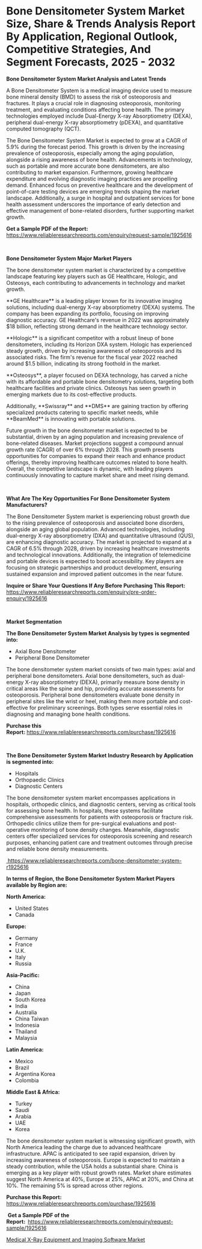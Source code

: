 <p><h1>Bone Densitometer System Market Size, Share & Trends Analysis Report By Application, Regional Outlook, Competitive Strategies, And Segment Forecasts, 2025 - 2032</h1></p><p><strong>Bone Densitometer System Market Analysis and Latest Trends</strong></p>
<p><p>A Bone Densitometer System is a medical imaging device used to measure bone mineral density (BMD) to assess the risk of osteoporosis and fractures. It plays a crucial role in diagnosing osteoporosis, monitoring treatment, and evaluating conditions affecting bone health. The primary technologies employed include Dual-Energy X-ray Absorptiometry (DEXA), peripheral dual-energy X-ray absorptiometry (pDEXA), and quantitative computed tomography (QCT).</p><p>The Bone Densitometer System Market is expected to grow at a CAGR of 5.9% during the forecast period. This growth is driven by the increasing prevalence of osteoporosis, especially among the aging population, alongside a rising awareness of bone health. Advancements in technology, such as portable and more accurate bone densitometers, are also contributing to market expansion. Furthermore, growing healthcare expenditure and evolving diagnostic imaging practices are propelling demand. Enhanced focus on preventive healthcare and the development of point-of-care testing devices are emerging trends shaping the market landscape. Additionally, a surge in hospital and outpatient services for bone health assessment underscores the importance of early detection and effective management of bone-related disorders, further supporting market growth.</p></p>
<p><strong>Get a Sample PDF of the Report:&nbsp;</strong> <a href="https://www.reliableresearchreports.com/enquiry/request-sample/1925616?utm_campaign=38&utm_medium=2&utm_source=Github&utm_content=ia&utm_term=15012025&utm_id=bone-densitometer-system">https://www.reliableresearchreports.com/enquiry/request-sample/1925616</a></p>
<p>&nbsp;</p>
<p><strong>Bone Densitometer System Major Market Players</strong></p>
<p><p>The bone densitometer system market is characterized by a competitive landscape featuring key players such as GE Healthcare, Hologic, and Osteosys, each contributing to advancements in technology and market growth.</p><p>**GE Healthcare** is a leading player known for its innovative imaging solutions, including dual-energy X-ray absorptiometry (DEXA) systems. The company has been expanding its portfolio, focusing on improving diagnostic accuracy. GE Healthcare's revenue in 2022 was approximately $18 billion, reflecting strong demand in the healthcare technology sector.</p><p>**Hologic** is a significant competitor with a robust lineup of bone densitometers, including its Horizon DXA system. Hologic has experienced steady growth, driven by increasing awareness of osteoporosis and its associated risks. The firm's revenue for the fiscal year 2022 reached around $1.5 billion, indicating its strong foothold in the market.</p><p>**Osteosys**, a player focused on DEXA technology, has carved a niche with its affordable and portable bone densitometry solutions, targeting both healthcare facilities and private clinics. Osteosys has seen growth in emerging markets due to its cost-effective products.</p><p>Additionally, **Swissray** and **DMS** are gaining traction by offering specialized products catering to specific market needs, while **BeamMed** is innovating with portable solutions.</p><p>Future growth in the bone densitometer market is expected to be substantial, driven by an aging population and increasing prevalence of bone-related diseases. Market projections suggest a compound annual growth rate (CAGR) of over 6% through 2028. This growth presents opportunities for companies to expand their reach and enhance product offerings, thereby improving healthcare outcomes related to bone health. Overall, the competitive landscape is dynamic, with leading players continuously innovating to capture market share and meet rising demand.</p></p>
<p>&nbsp;</p>
<p><strong>What Are The Key Opportunities For Bone Densitometer System Manufacturers?</strong></p>
<p><p>The Bone Densitometer System market is experiencing robust growth due to the rising prevalence of osteoporosis and associated bone disorders, alongside an aging global population. Advanced technologies, including dual-energy X-ray absorptiometry (DXA) and quantitative ultrasound (QUS), are enhancing diagnostic accuracy. The market is projected to expand at a CAGR of 6.5% through 2028, driven by increasing healthcare investments and technological innovations. Additionally, the integration of telemedicine and portable devices is expected to boost accessibility. Key players are focusing on strategic partnerships and product development, ensuring sustained expansion and improved patient outcomes in the near future.</p></p>
<p><strong>Inquire or Share Your Questions If Any Before Purchasing This Report:</strong> <a href="https://www.reliableresearchreports.com/enquiry/pre-order-enquiry/1925616?utm_campaign=38&utm_medium=2&utm_source=Github&utm_content=ia&utm_term=15012025&utm_id=bone-densitometer-system">https://www.reliableresearchreports.com/enquiry/pre-order-enquiry/1925616</a></p>
<p>&nbsp;</p>
<p><strong>Market Segmentation</strong></p>
<p><strong>The Bone Densitometer System Market Analysis by types is segmented into:</strong></p>
<p><ul><li>Axial Bone Densitometer</li><li>Peripheral Bone Densitometer</li></ul></p>
<p><p>The bone densitometer system market consists of two main types: axial and peripheral bone densitometers. Axial bone densitometers, such as dual-energy X-ray absorptiometry (DEXA), primarily measure bone density in critical areas like the spine and hip, providing accurate assessments for osteoporosis. Peripheral bone densitometers evaluate bone density in peripheral sites like the wrist or heel, making them more portable and cost-effective for preliminary screenings. Both types serve essential roles in diagnosing and managing bone health conditions.</p></p>
<p><strong>Purchase this Report:&nbsp;</strong><a href="https://www.reliableresearchreports.com/purchase/1925616?utm_campaign=38&utm_medium=2&utm_source=Github&utm_content=ia&utm_term=15012025&utm_id=bone-densitometer-system">https://www.reliableresearchreports.com/purchase/1925616</a></p>
<p>&nbsp;</p>
<p><strong>The Bone Densitometer System Market Industry Research by Application is segmented into:</strong></p>
<p><ul><li>Hospitals</li><li>Orthopaedic Clinics</li><li>Diagnostic Centers</li></ul></p>
<p><p>The bone densitometer system market encompasses applications in hospitals, orthopedic clinics, and diagnostic centers, serving as critical tools for assessing bone health. In hospitals, these systems facilitate comprehensive assessments for patients with osteoporosis or fracture risk. Orthopedic clinics utilize them for pre-surgical evaluations and post-operative monitoring of bone density changes. Meanwhile, diagnostic centers offer specialized services for osteoporosis screening and research purposes, enhancing patient care and treatment outcomes through precise and reliable bone density measurements.</p></p>
<p><a href="https://www.reliableresearchreports.com/bone-densitometer-system-r1925616?utm_campaign=38&utm_medium=2&utm_source=Github&utm_content=ia&utm_term=15012025&utm_id=bone-densitometer-system">&nbsp;https://www.reliableresearchreports.com/bone-densitometer-system-r1925616</a></p>
<p><strong>In terms of Region, the Bone Densitometer System Market Players available by Region are:</strong></p>
<p>
    <p> <strong> North America: </strong>
        <ul>
            <li>United States</li>
            <li>Canada</li>
        </ul>
        </p> 
    <p> <strong> Europe: </strong>
        <ul>
            <li>Germany</li>
            <li>France</li>
            <li>U.K.</li>
            <li>Italy</li>
            <li>Russia</li>
        </ul>
        </p> 
    <p> <strong> Asia-Pacific: </strong>
        <ul>
            <li>China</li>
            <li>Japan</li>
            <li>South Korea</li>
            <li>India</li>
            <li>Australia</li>
            <li>China Taiwan</li>
            <li>Indonesia</li>
            <li>Thailand</li>
            <li>Malaysia</li>
        </ul>
        </p> 
    <p> <strong> Latin America: </strong>
        <ul>
            <li>Mexico</li>
            <li>Brazil</li>
            <li>Argentina Korea</li>
            <li>Colombia</li>
        </ul>
        </p> 
    <p> <strong> Middle East & Africa: </strong>
        <ul>
            <li>Turkey</li>
            <li>Saudi</li>
            <li>Arabia</li>
            <li>UAE</li>
            <li>Korea</li>
        </ul>
    </p>
    </p>
<p><p>The bone densitometer system market is witnessing significant growth, with North America leading the charge due to advanced healthcare infrastructure. APAC is anticipated to see rapid expansion, driven by increasing awareness of osteoporosis. Europe is expected to maintain a steady contribution, while the USA holds a substantial share. China is emerging as a key player with robust growth rates. Market share estimates suggest North America at 40%, Europe at 25%, APAC at 20%, and China at 10%. The remaining 5% is spread across other regions.</p></p>
<p><strong>Purchase this Report: </strong><a href="https://www.reliableresearchreports.com/purchase/1925616?utm_campaign=38&utm_medium=2&utm_source=Github&utm_content=ia&utm_term=15012025&utm_id=bone-densitometer-system">https://www.reliableresearchreports.com/purchase/1925616</a></p>
<p>&nbsp;<strong>Get a Sample PDF of the Report:&nbsp;&nbsp;</strong><a href="https://www.reliableresearchreports.com/enquiry/request-sample/1925616?utm_campaign=38&utm_medium=2&utm_source=Github&utm_content=ia&utm_term=15012025&utm_id=bone-densitometer-system">https://www.reliableresearchreports.com/enquiry/request-sample/1925616</a></p>
<p><strong></strong></p>
<p><p><a href="https://github.com/hartsockdonnette82/Market-Research-Report-List-1/blob/main/medical-x-ray-equipment-and-imaging-software-market.md?utm_campaign=38&utm_medium=2&utm_source=Github&utm_content=ia&utm_term=15012025&utm_id=bone-densitometer-system">Medical X-Ray Equipment and Imaging Software Market</a></p></p>